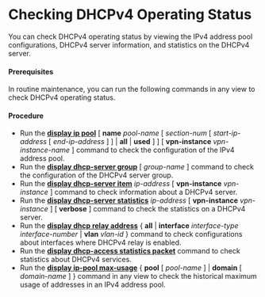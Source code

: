Checking DHCPv4 Operating Status
================================

You can check DHCPv4 operating status by viewing the IPv4 address pool configurations, DHCPv4 server information, and statistics on the DHCPv4 server.

#### Prerequisites

In routine maintenance, you can run the following commands in any view to check DHCPv4 operating status.


#### Procedure

* Run the [**display ip pool**](cmdqueryname=display+ip+pool) [ **name** *pool-name* [ *section-num* [ *start-ip-address* [ *end-ip-address* ] ] | **all** | **used** ] ] [ **vpn-instance** *vpn-instance-name* ] command to check the configuration of the IPv4 address pool.
* Run the [**display dhcp-server group**](cmdqueryname=display+dhcp-server+group) [ *group-name* ] command to check the configuration of the DHCPv4 server group.
* Run the [**display dhcp-server item**](cmdqueryname=display+dhcp-server+item) *ip-address* [ **vpn-instance** *vpn-instance* ] command to check information about a DHCPv4 server.
* Run the [**display dhcp-server statistics**](cmdqueryname=display+dhcp-server+statistics) *ip-address* [ **vpn-instance** *vpn-instance* ] [ **verbose** ] command to check the statistics on a DHCPv4 server.
* Run the [**display dhcp relay address**](cmdqueryname=display+dhcp+relay+address) { **all** | **interface** *interface-type* *interface-number* | **vlan** *vlan-id* } command to check configurations about interfaces where DHCPv4 relay is enabled.
* Run the [**display dhcp-access statistics packet**](cmdqueryname=display+dhcp-access+statistics+packet) command to check statistics about DHCPv4 services.
* Run the [**display ip-pool max-usage**](cmdqueryname=display+ip-pool+max-usage) { **pool** [ *pool-name* ] | **domain** [ *domain-name* ] } command in any view to check the historical maximum usage of addresses in an IPv4 address pool.